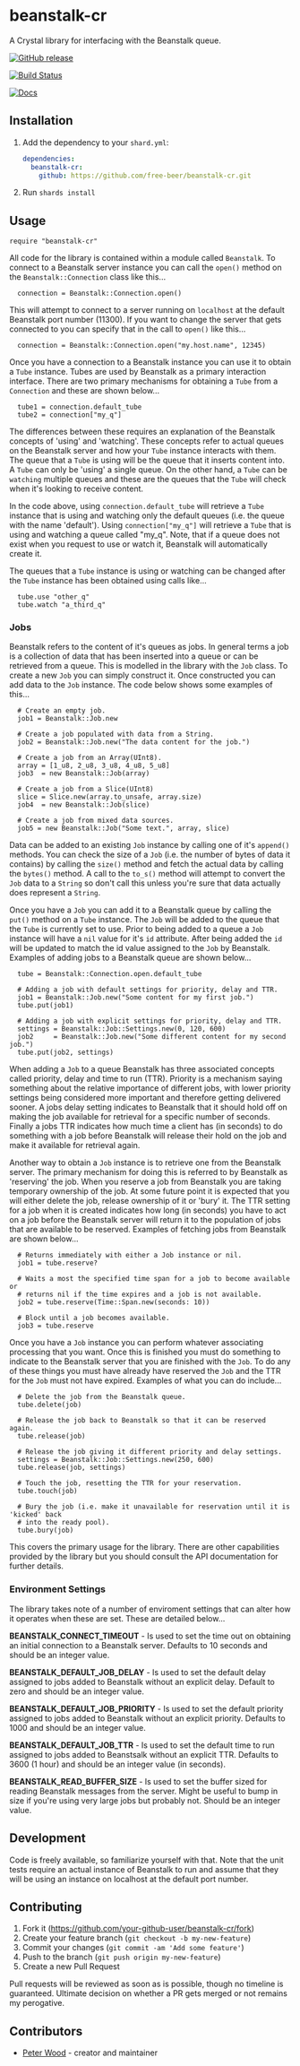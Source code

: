 # beanstalk-cr

A Crystal library for interfacing with the Beanstalk queue.

[![GitHub release](https://img.shields.io/github/release/free-beer/beanstalk-cr.svg)](https://github.com/free-beer/beanstalk-cr/releases)

[![Build Status](https://travis-ci.org/free-beer/beanstalk-cr.svg?branch=master)](https://travis-ci.org/free-beer/beanstalk-cr)

[![Docs](https://img.shields.io/badge/docs-available-brightgreen.svg)](https://free-beer.github.io/beanstalk-cr/)

## Installation

1. Add the dependency to your `shard.yml`:

   ```yaml
   dependencies:
     beanstalk-cr:
       github: https://github.com/free-beer/beanstalk-cr.git
   ```

2. Run `shards install`

## Usage

```crystal
require "beanstalk-cr"
```

All code for the library is contained within a module called ```Beanstalk```.
To connect to a Beanstalk server instance you can call the ```open()``` method
on the ```Beanstalk::Connection``` class like this...

```crystal
  connection = Beanstalk::Connection.open()
```

This will attempt to connect to a server running on ```localhost``` at the
default Beanstalk port number (11300). If you want to change the server that
gets connected to you can specify that in the call to ```open()``` like
this...

```crystal
  connection = Beanstalk::Connection.open("my.host.name", 12345)
```

Once you have a connection to a Beanstalk instance you can use it to obtain a
```Tube``` instance. Tubes are used by Beanstalk as a primary interaction
interface. There are two primary mechanisms for obtaining a ```Tube``` from a
```Connection``` and these are shown below...

```crystal
  tube1 = connection.default_tube
  tube2 = connection["my_q"]
```

The differences between these requires an explanation of the Beanstalk concepts
of 'using' and 'watching'. These concepts refer to actual queues on the Beanstalk
server and how your ```Tube``` instance interacts with them. The queue that a
```Tube``` is using will be the queue that it inserts content into. A ```Tube```
can only be 'using' a single queue. On the other hand, a ```Tube``` can be
`watching` multiple queues and these are the queues that the ```Tube``` will
check when it's looking to receive content.

In the code above, using ```connection.default_tube``` will retrieve a ```Tube```
instance that is using and watching only the default queues (i.e. the queue
with the name 'default'). Using ```connection["my_q"]``` will retrieve a
```Tube``` that is using and watching a queue called "my_q". Note, that if a
queue does not exist when you request to use or watch it, Beanstalk will
automatically create it.

The queues that a ```Tube``` instance is using or watching can be changed after
the ```Tube``` instance has been obtained using calls like...

```crystal
  tube.use "other_q"
  tube.watch "a_third_q"
```

### Jobs

Beanstalk refers to the content of it's queues as jobs. In general terms a job
is a collection of data that has been inserted into a queue or can be retrieved
from a queue. This is modelled in the library with the ```Job``` class. To create
a new ```Job``` you can simply construct it. Once constructed you can add data to
the ```Job``` instance. The code below shows some examples of this...

```crystal
  # Create an empty job.
  job1 = Beanstalk::Job.new

  # Create a job populated with data from a String.
  job2 = Beanstalk::Job.new("The data content for the job.")

  # Create a job from an Array(UInt8).
  array = [1_u8, 2_u8, 3_u8, 4_u8, 5_u8]
  job3  = new Beanstalk::Job(array)

  # Create a job from a Slice(UInt8)
  slice = Slice.new(array.to_unsafe, array.size)
  job4  = new Beanstalk::Job(slice)

  # Create a job from mixed data sources.
  job5 = new Beanstalk::Job("Some text.", array, slice)
```

Data can be added to an existing ```Job``` instance by calling one of it's
```append()``` methods. You can check the size of a ```Job``` (i.e. the number of
bytes of data it contains) by calling the ```size()``` method and fetch the actual
data by calling the ```bytes()``` method. A call to the ```to_s()``` method will
attempt to convert the ```Job``` data to a ```String``` so don't call this unless
you're sure that data actually does represent a ```String```.

Once you have a ```Job``` you can add it to a Beanstalk queue by calling the
```put()``` method on a ```Tube``` instance. The ```Job``` will be added to the
queue that the ```Tube``` is currently set to use. Prior to being added to a
queue a ```Job``` instance will have a ```nil``` value for it's ```id```
attribute. After being added the ```id``` will be updated to match the id value
assigned to the ```Job``` by Beanstalk. Examples of adding jobs to a Beanstalk
queue are shown below...

```crystal
  tube = Beanstalk::Connection.open.default_tube

  # Adding a job with default settings for priority, delay and TTR.
  job1 = Beanstalk::Job.new("Some content for my first job.")
  tube.put(job1)

  # Adding a job with explicit settings for priority, delay and TTR.
  settings = Beanstalk::Job::Settings.new(0, 120, 600)
  job2     = Beanstalk::Job.new("Some different content for my second job.")
  tube.put(job2, settings)
```

When adding a ```Job``` to a queue Beanstalk has three associated concepts called
priority, delay and time to run (TTR). Priority is a mechanism saying something
about the relative importance of different jobs, with lower priority settings being
considered more important and therefore getting delivered sooner. A jobs delay
setting indicates to Beanstalk that it should hold off on making the job available
for retrieval for a specific number of seconds. Finally a jobs TTR indicates how
much time a client has (in seconds) to do something with a job before Beanstalk will
release their hold on the job and make it available for retrieval again.

Another way to obtain a ```Job``` instance is to retrieve one from the Beanstalk
server. The primary mechanism for doing this is referred to by Beanstalk as
'reserving' the job. When you reserve a job from Beanstalk you are taking
temporary ownership of the job. At some future point it is expected that you
will either delete the job, release ownership of it or 'bury' it. The TTR setting
for a job when it is created indicates how long (in seconds) you have to act on
a job before the Beanstalk server will return it to the population of jobs that
are available to be reserved. Examples of fetching jobs from Beanstalk are shown
below...

```crystal
  # Returns immediately with either a Job instance or nil.
  job1 = tube.reserve?

  # Waits a most the specified time span for a job to become available or
  # returns nil if the time expires and a job is not available.
  job2 = tube.reserve(Time::Span.new(seconds: 10))

  # Block until a job becomes available.
  job3 = tube.reserve
```

Once you have a ```Job``` instance you can perform whatever associating processing
that you want. Once this is finished you must do something to indicate to the
Beanstalk server that you are finished with the ```Job```. To do any of these things
you must have already have reserved the ```Job``` and the TTR for the ```Job``` must
not have expired. Examples of what you can do include...

```crystal
  # Delete the job from the Beanstalk queue.
  tube.delete(job)

  # Release the job back to Beanstalk so that it can be reserved again.
  tube.release(job)

  # Release the job giving it different priority and delay settings.
  settings = Beanstalk::Job::Settings.new(250, 600)
  tube.release(job, settings)

  # Touch the job, resetting the TTR for your reservation.
  tube.touch(job)

  # Bury the job (i.e. make it unavailable for reservation until it is 'kicked' back
  # into the ready pool).
  tube.bury(job)
```

This covers the primary usage for the library. There are other capabilities provided
by the library but you should consult the API documentation for further details.

### Environment Settings

The library takes note of a number of enviroment settings that can alter how it operates
when these are set. These are detailed below...

**BEANSTALK_CONNECT_TIMEOUT** - Is used to set the time out on obtaining an initial
connection to a Beanstalk server. Defaults to 10 seconds and should be an integer value.

**BEANSTALK_DEFAULT_JOB_DELAY** - Is used to set the default delay assigned to jobs added
to Beanstalk without an explicit delay. Default to zero and should be an integer value.

**BEANSTALK_DEFAULT_JOB_PRIORITY** - Is used to set the default priority assigned to jobs
added to Beanstalk without an explicit priority. Defaults to 1000 and should be an integer
value.

**BEANSTALK_DEFAULT_JOB_TTR** - Is used to set the default time to run assigned to jobs
added to Beanstsalk without an explicit TTR. Defaults to 3600 (1 hour) and should be an
integer value (in seconds).

**BEANSTALK_READ_BUFFER_SIZE** - Is used to set the buffer sized for reading Beanstalk
messages from the server. Might be useful to bump in size if you're using very large
jobs but probably not. Should be an integer value.

## Development

Code is freely available, so familiarize yourself with that. Note that the unit tests
require an actual instance of Beanstalk to run and assume that they will be using an
instance on localhost at the default port number.

## Contributing

1. Fork it (<https://github.com/your-github-user/beanstalk-cr/fork>)
2. Create your feature branch (`git checkout -b my-new-feature`)
3. Commit your changes (`git commit -am 'Add some feature'`)
4. Push to the branch (`git push origin my-new-feature`)
5. Create a new Pull Request

Pull requests will be reviewed as soon as is possible, though no timeline is
guaranteed. Ultimate decision on whether a PR gets merged or not remains my
perogative.

## Contributors

- [Peter Wood](https://github.com/free-beer) - creator and maintainer
